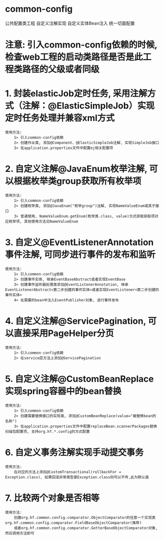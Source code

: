 # common-config
公共配置类工程
自定义注解实现
自定义实体Bean注入
统一切面配置

# 注意: 引入common-config依赖的时候, 检查web工程的启动类路径是否是此工程类路径的父级或者同级
# 1. 封装elasticJob定时任务, 采用注解方式（注解：@ElasticSimpleJob）实现定时任务处理并兼容xml方式
    使用方法:
        1> 引入common-config依赖
        2> 创建作业类, 添加@Component、@ElasticSimpleJob注解, 实现SimpleJob接口
        3> 在application.properties文件中配置ej相关配置项
        
# 2. 自定义注解@JavaEnum枚举注解, 可以根据枚举类group获取所有枚举项
    使用方法:
        1> 引入common-config依赖
        2> 创建枚举类, 添加@JavaEnum("枚举group")注解, 实现NameValueEnum或其子接口
        3> 普通使用, NameValueEnum.getEnum(枚举类.class, value)方式获取获取项对应枚举项, 其他使用方法见NameValueEnum
        
# 3. 自定义@EventListenerAnnotation事件注解, 可同步进行事件的发布和监听
    使用方法:
        1> 引入common-config依赖
        2> 创建事件实体, 继承EventBaseAbstract或者实现EventBase
        3> 创建事件监听器处理类添加@EventListenerAnnotation, 继承EventListenerAbstract<第二步创建的事件实体>或者实现EventListener<第二步创建的事件实体>
        4> 在需要的bean中注入EventPublisher对象, 进行事件发布

# 4. 自定义注解@ServicePagination, 可以直接采用PageHelper分页
    使用方法: 
        1> 引入common-config依赖
        2> 在service层方法上添加@ServicePagination

# 5. 自定义注解@CustomBeanReplace实现spring容器中的bean替换
    使用方法:
        1> 引入common-config依赖
        2> 创建需要替换接口的实现类, 添加@CustomBeanReplace(value="被替换bean的名称")
        3> 在application.properties文件中配置replaceBean.scannerPackages替换扫描包配置项, 支持org.hf.*.config的方式配置

# 6. 自定义事务注解实现手动提交事务
    使用方法:
        在对应的方法上添加@CustomTransactional(rollbackFor = Exception.class), 如果回滚异常类型是Exception.class则可以不传,此为默认值

# 7. 比较两个对象是否相等
    使用方法:
        创建org.hf.common.config.comparator.ObjectComparator的任意一个实现类org.hf.common.config.comparator.FieldBaseObjectComparator(推荐)
        或者org.hf.common.config.comparator.GetterBaseObjectComparator对象, 然后调用方法即可

